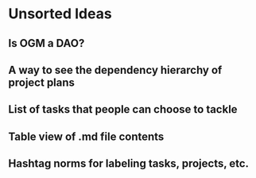 # Unsorted Ideas

## Is OGM a DAO?

## A way to see the dependency hierarchy of project plans

## List of tasks that people can choose to tackle

## Table view of .md file contents

## Hashtag norms for labeling tasks, projects, etc. 

